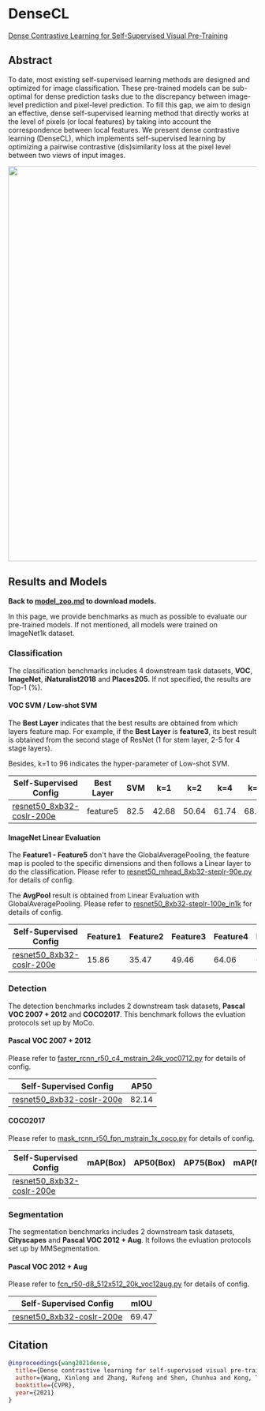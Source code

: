 # DenseCL

[Dense Contrastive Learning for Self-Supervised Visual Pre-Training](https://arxiv.org/abs/2011.09157)

<!-- [ALGORITHM] -->

## Abstract

To date, most existing self-supervised learning methods are designed and optimized for image classification. These pre-trained models can be sub-optimal for dense prediction tasks due to the discrepancy between image-level prediction and pixel-level prediction. To fill this gap, we aim to design an effective, dense self-supervised learning method that directly works at the level of pixels (or local features) by taking into account the correspondence between local features. We present dense contrastive learning (DenseCL), which implements self-supervised learning by optimizing a pairwise contrastive (dis)similarity loss at the pixel level between two views of input images.

<!-- [IMAGE] -->
<div align="center">
<img src="https://user-images.githubusercontent.com/36138628/149721111-bab03a6d-a30d-418e-b338-43c3689cfc65.png" width="800" />
</div>

## Results and Models

**Back to [model_zoo.md](../../../docs/en/model_zoo.md) to download models.**

In this page, we provide benchmarks as much as possible to evaluate our pre-trained models. If not mentioned, all models were trained on ImageNet1k dataset.

### Classification

The classification benchmarks includes 4 downstream task datasets, **VOC**, **ImageNet**,  **iNaturalist2018** and **Places205**. If not specified, the results are  Top-1 (%).

#### VOC SVM / Low-shot SVM

The **Best Layer** indicates that the best results are obtained from which layers feature map. For example, if the **Best Layer** is **feature3**, its best result is obtained from the second stage of ResNet (1 for stem layer, 2-5 for 4 stage layers).

Besides, k=1 to 96 indicates the hyper-parameter of Low-shot SVM.

| Self-Supervised Config                                                 | Best Layer | SVM  | k=1   | k=2   | k=4   | k=8   | k=16  | k=32  | k=64  | k=96  |
| ---------------------------------------------------------------------- | ---------- | ---- | ----- | ----- | ----- | ----- | ----- | ----- | ----- | ----- |
| [resnet50_8xb32-coslr-200e](densecl_resnet50_8xb32-coslr-200e_in1k.py) | feature5   | 82.5 | 42.68 | 50.64 | 61.74 | 68.17 | 72.99 | 76.07 | 79.19 | 80.55 |

#### ImageNet Linear Evaluation

The **Feature1 - Feature5** don't have the GlobalAveragePooling, the feature map is pooled to the specific dimensions and then follows a Linear layer to do the classification. Please refer to [resnet50_mhead_8xb32-steplr-90e.py](../../benchmarks/classification/imagenet/resnet50_mhead_8xb32-steplr-90e_in1k.py) for details of config.

The **AvgPool** result is obtained from Linear Evaluation with GlobalAveragePooling. Please refer to [resnet50_8xb32-steplr-100e_in1k](../../benchmarks/classification/imagenet/resnet50_8xb32-steplr-100e_in1k.py) for details of config.

| Self-Supervised Config                                                 | Feature1 | Feature2 | Feature3 | Feature4 | Feature5 | AvgPool |
| ---------------------------------------------------------------------- | -------- | -------- | -------- | -------- | -------- | ------- |
| [resnet50_8xb32-coslr-200e](densecl_resnet50_8xb32-coslr-200e_in1k.py) | 15.86    | 35.47    | 49.46    | 64.06    | 62.95    | 63.34   |

### Detection

The detection benchmarks includes 2 downstream task datasets, **Pascal VOC 2007 + 2012** and **COCO2017**. This benchmark follows the evluation protocols set up by MoCo.

#### Pascal VOC 2007 + 2012

Please refer to [faster_rcnn_r50_c4_mstrain_24k_voc0712.py](../../benchmarks/mmdetection/voc0712/faster_rcnn_r50_c4_mstrain_24k_voc0712.py) for details of config.

| Self-Supervised Config                                                 | AP50  |
| ---------------------------------------------------------------------- | ----- |
| [resnet50_8xb32-coslr-200e](densecl_resnet50_8xb32-coslr-200e_in1k.py) | 82.14 |

#### COCO2017

Please refer to [mask_rcnn_r50_fpn_mstrain_1x_coco.py](../../benchmarks/mmdetection/coco/mask_rcnn_r50_fpn_mstrain_1x_coco.py) for details of config.

| Self-Supervised Config                                                 | mAP(Box) | AP50(Box) | AP75(Box) | mAP(Mask) | AP50(Mask) | AP75(Mask) |
| ---------------------------------------------------------------------- | -------- | --------- | --------- | --------- | ---------- | ---------- |
| [resnet50_8xb32-coslr-200e](densecl_resnet50_8xb32-coslr-200e_in1k.py) |          |           |           |           |            |            |

### Segmentation

The segmentation benchmarks includes 2 downstream task datasets, **Cityscapes** and **Pascal VOC 2012 + Aug**. It follows the evluation protocols set up by MMSegmentation.

#### Pascal VOC 2012 + Aug

Please refer to [fcn_r50-d8_512x512_20k_voc12aug.py](../../benchmarks/mmsegmentation/voc12aug/fcn_r50-d8_512x512_20k_voc12aug.py) for details of config.

| Self-Supervised Config                                                 | mIOU  |
| ---------------------------------------------------------------------- | ----- |
| [resnet50_8xb32-coslr-200e](densecl_resnet50_8xb32-coslr-200e_in1k.py) | 69.47 |

## Citation

```bibtex
@inproceedings{wang2021dense,
  title={Dense contrastive learning for self-supervised visual pre-training},
  author={Wang, Xinlong and Zhang, Rufeng and Shen, Chunhua and Kong, Tao and Li, Lei},
  booktitle={CVPR},
  year={2021}
}
```
